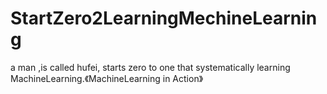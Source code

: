 # StartZero2LearningMechineLearning
a man ,is called hufei, starts zero to one that systematically learning MachineLearning.《MachineLearning in Action》
